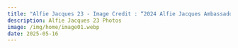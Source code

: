 ```yaml
---
title: "Alfie Jacques 23 - Image Credit : “2024 Alfie Jacques Ambassador Award Ceremony.“"
description: Alfie Jacques 23 Photos
image: /img/home/image01.webp
date: 2025-05-16
---
```


